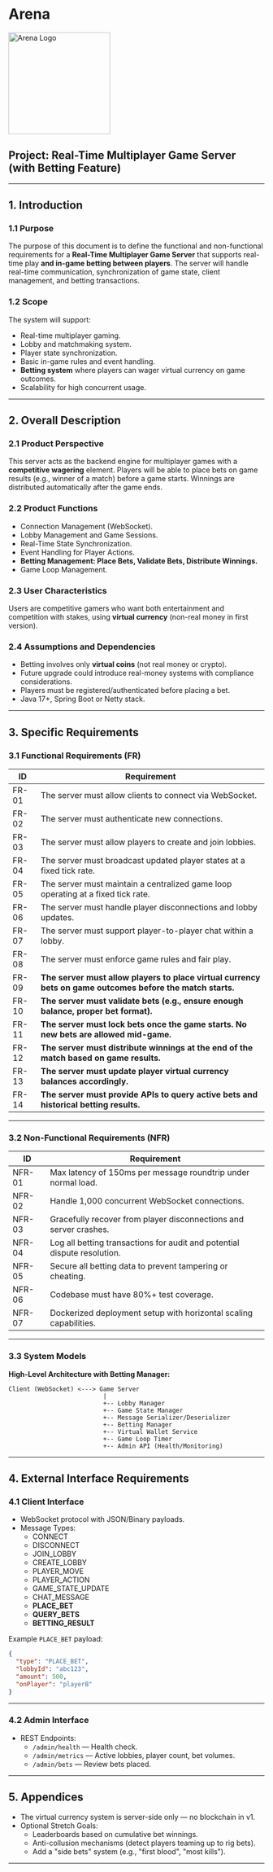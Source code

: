 # Arena

<img src="https://github.com/user-attachments/assets/b005ee9a-2ebc-492d-8ba3-0ddb7a3ff39c" alt="Arena Logo" width="200" height="200"/>

## Project: Real-Time Multiplayer Game Server (with Betting Feature)

---

## 1. Introduction

### 1.1 Purpose
The purpose of this document is to define the functional and non-functional requirements for a **Real-Time Multiplayer Game Server** that supports real-time play **and in-game betting between players**. The server will handle real-time communication, synchronization of game state, client management, and betting transactions.

### 1.2 Scope
The system will support:
- Real-time multiplayer gaming.
- Lobby and matchmaking system.
- Player state synchronization.
- Basic in-game rules and event handling.
- **Betting system** where players can wager virtual currency on game outcomes.
- Scalability for high concurrent usage.

---

## 2. Overall Description

### 2.1 Product Perspective
This server acts as the backend engine for multiplayer games with a **competitive wagering** element. Players will be able to place bets on game results (e.g., winner of a match) before a game starts. Winnings are distributed automatically after the game ends.

### 2.2 Product Functions
- Connection Management (WebSocket).
- Lobby Management and Game Sessions.
- Real-Time State Synchronization.
- Event Handling for Player Actions.
- **Betting Management: Place Bets, Validate Bets, Distribute Winnings.**
- Game Loop Management.

### 2.3 User Characteristics
Users are competitive gamers who want both entertainment and competition with stakes, using **virtual currency** (non-real money in first version).

### 2.4 Assumptions and Dependencies
- Betting involves only **virtual coins** (not real money or crypto).
- Future upgrade could introduce real-money systems with compliance considerations.
- Players must be registered/authenticated before placing a bet.
- Java 17+, Spring Boot or Netty stack.

---

## 3. Specific Requirements

### 3.1 Functional Requirements (FR)

| ID  | Requirement |
|-----|-------------|
| FR-01 | The server must allow clients to connect via WebSocket. |
| FR-02 | The server must authenticate new connections. |
| FR-03 | The server must allow players to create and join lobbies. |
| FR-04 | The server must broadcast updated player states at a fixed tick rate. |
| FR-05 | The server must maintain a centralized game loop operating at a fixed tick rate. |
| FR-06 | The server must handle player disconnections and lobby updates. |
| FR-07 | The server must support player-to-player chat within a lobby. |
| FR-08 | The server must enforce game rules and fair play. |
| FR-09 | **The server must allow players to place virtual currency bets on game outcomes before the match starts.** |
| FR-10 | **The server must validate bets (e.g., ensure enough balance, proper bet format).** |
| FR-11 | **The server must lock bets once the game starts. No new bets are allowed mid-game.** |
| FR-12 | **The server must distribute winnings at the end of the match based on game results.** |
| FR-13 | **The server must update player virtual currency balances accordingly.** |
| FR-14 | **The server must provide APIs to query active bets and historical betting results.**

---

### 3.2 Non-Functional Requirements (NFR)

| ID  | Requirement |
|-----|-------------|
| NFR-01 | Max latency of 150ms per message roundtrip under normal load. |
| NFR-02 | Handle 1,000 concurrent WebSocket connections. |
| NFR-03 | Gracefully recover from player disconnections and server crashes. |
| NFR-04 | Log all betting transactions for audit and potential dispute resolution. |
| NFR-05 | Secure all betting data to prevent tampering or cheating. |
| NFR-06 | Codebase must have 80%+ test coverage. |
| NFR-07 | Dockerized deployment setup with horizontal scaling capabilities. |

---

### 3.3 System Models

**High-Level Architecture with Betting Manager:**

```plaintext
Client (WebSocket) <---> Game Server
                          |
                          +-- Lobby Manager
                          +-- Game State Manager
                          +-- Message Serializer/Deserializer
                          +-- Betting Manager
                          +-- Virtual Wallet Service
                          +-- Game Loop Timer
                          +-- Admin API (Health/Monitoring)
```

---

## 4. External Interface Requirements

### 4.1 Client Interface
- WebSocket protocol with JSON/Binary payloads.
- Message Types:
  - CONNECT
  - DISCONNECT
  - JOIN_LOBBY
  - CREATE_LOBBY
  - PLAYER_MOVE
  - PLAYER_ACTION
  - GAME_STATE_UPDATE
  - CHAT_MESSAGE
  - **PLACE_BET**
  - **QUERY_BETS**
  - **BETTING_RESULT**

Example `PLACE_BET` payload:

```json
{
  "type": "PLACE_BET",
  "lobbyId": "abc123",
  "amount": 500,
  "onPlayer": "playerB"
}
```

---

### 4.2 Admin Interface
- REST Endpoints:
  - `/admin/health` — Health check.
  - `/admin/metrics` — Active lobbies, player count, bet volumes.
  - `/admin/bets` — Review bets placed.

---

## 5. Appendices
- The virtual currency system is server-side only — no blockchain in v1.
- Optional Stretch Goals:
  - Leaderboards based on cumulative bet winnings.
  - Anti-collusion mechanisms (detect players teaming up to rig bets).
  - Add a "side bets" system (e.g., "first blood", "most kills").

---
